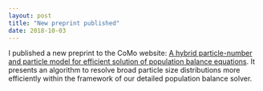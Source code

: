 ```yaml
---
layout: post
title: "New preprint published"
date: 2018-10-03
---
```


<div class="blurb"> 
  <p>
    I published a new preprint to the CoMo website: 
    <a href="http://como.ceb.cam.ac.uk/index.php?Page=Preprints&No=211">A hybrid particle-number and particle model for efficient solution of population balance equations</a>. 
    It presents an algorithm to resolve broad particle size distributions more efficiently 
    within the framework of our detailed population balance solver. 
  </p>
</div>
